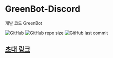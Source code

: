 # GreenBot-Discord
개발 코드 GreenBot

![GitHub](https://img.shields.io/github/license/GreenScreen410/GreenBot-Discord?style=for-the-badge) ![GitHub repo size](https://img.shields.io/github/repo-size/GreenScreen410/GreenBot-Discord?style=for-the-badge) ![GitHub last commit](https://img.shields.io/github/last-commit/GreenScreen410/GreenBot-Discord?style=for-the-badge)
## [초대 링크](https://discord.com/api/oauth2/authorize?client_id=767371161083314236&permissions=536870911991&scope=bot%20applications.commands)
